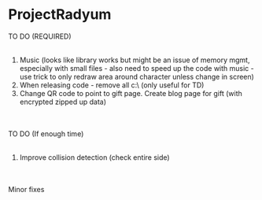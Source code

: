 # ProjectRadyum

TO DO (REQUIRED)<br><br>
<ol>
<li>Music (looks like library works but might be an issue of memory mgmt, especially with small files - also need to speed up the code with music - use trick to only redraw area around character unless change in screen)<br>
<li>When releasing code - remove all c:\ (only useful for TD)<br>
<li>Change QR code to point to gift page. Create blog page for gift (with encrypted zipped up data)<br>
</ol>

<br><br>
TO DO (If enough time)<br><br>
<ol>
<li>Improve collision detection (check entire side)<br>
</ol>

<br><br>
Minor fixes<br><br>
<ol>
</ol>
